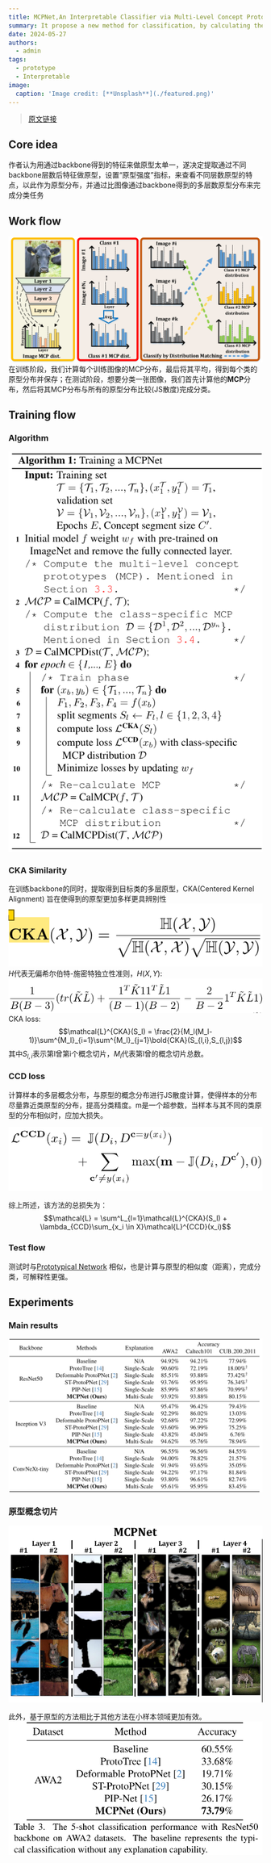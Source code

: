 ```yaml
---
title: MCPNet,An Interpretable Classifier via Multi-Level Concept Prototypes
summary: It propose a new method for classification, by calculating the similarity of multi-level distribution between instance and prototype.
date: 2024-05-27
authors:
  - admin
tags:
  - prototype
  - Interpretable
image:
  caption: 'Image credit: [**Unsplash**](./featured.png)'
---
```

> [原文链接](http://arxiv.org/abs/2404.08968)

## Core idea

作者认为用通过backbone得到的特征来做原型太单一，遂决定提取通过不同backbone层数后特征做原型，设置“原型强度”指标，来查看不同层数原型的特点，以此作为原型分布，并通过比图像通过backbone得到的多层数原型分布来完成分类任务

## Work flow
![work flow](image.png)
在训练阶段，我们计算每个训练图像的MCP分布，最后将其平均，得到每个类的原型分布并保存；在测试阶段，想要分类一张图像，我们首先计算他的**MCP**分布，然后将其MCP分布与所有的原型分布比较(JS散度)完成分类。

## Training flow 

### Algorithm
![Algo](image-7.png)

### CKA Similarity
在训练backbone的同时，提取得到目标类的多层原型，CKA(Centered Kernel Alignment) 旨在使得到的原型更加多样更具辨别性   
![CKA](image-1.png)     
$H$代表无偏希尔伯特-施密特独立性准则，$H(X,Y):$    
![Alt text](image-2.png)     
CKA loss:   
$$\mathcal{L}^{CKA}(S_l) = \frac{2}{M_l(M_l-1)}\sum^{M_l}_{i=1}\sum^{M_l}_{j=1}\bold{CKA}(S_{l,i},S_{l,j})$$
其中$S_{l,i}$表示第l曾第i个概念切片，$M_l$代表第l曾的概念切片总数。    

### CCD loss
计算样本的多层概念分布，与原型的概念分布进行JS散度计算，使得样本的分布尽量靠近类原型的分布，提高分类精度。m是一个超参数，当样本与其不同的类原型的分布相似时，应加大损失。     

![CCD loss](image-3.png)

综上所述，该方法的总损失为：     
$$\mathcal{L} = \sum^L_{l=1}\mathcal{L}^{CKA}(S_l) + \lambda_{CCD}\sum_{x_i \in X}\mathcal{L}^{CCD}(x_i)$$

### Test flow
测试时与[Prototypical Network](../Prototypical%20Network/index.md) 相似，也是计算与原型的相似度（距离），完成分类，可解释性更强。

## Experiments

### Main results
![exp](image-4.png)

### 原型概念切片
![Alt text](image-5.png)

此外，基于原型的方法相比于其他方法在小样本领域更加有效。     
![Alt text](image-6.png)
